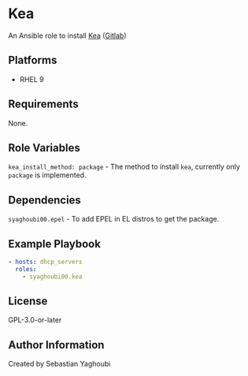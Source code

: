 # Kea

An Ansible role to install [Kea](https://kea.isc.org/) ([Gitlab](https://gitlab.isc.org/isc-projects/kea/))

## Platforms

- RHEL 9

## Requirements

None.

## Role Variables

`kea_install_method: package` - The method to install `kea`, currently only
`package` is implemented.

## Dependencies

`syaghoubi00.epel` - To add EPEL in EL distros to get the package.

## Example Playbook

```yaml
- hosts: dhcp_servers
  roles:
    - syaghoubi00.kea
```

## License

GPL-3.0-or-later

## Author Information

Created by Sebastian Yaghoubi
